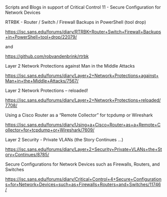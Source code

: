 
Scripts and Blogs in support of Critical Control 11 - Secure Configuration for Network Devices

RTRBK - Router / Switch / Firewall Backups in PowerShell (tool drop)

https://isc.sans.edu/forums/diary/RTRBK+Router+Switch+Firewall+Backups+in+PowerShell+tool+drop/22079/

and

https://github.com/robvandenbrink/rtrbk

Layer 2 Network Protections against Man in the Middle Attacks

https://isc.sans.edu/forums/diary/Layer+2+Network+Protections+against+Man+in+the+Middle+Attacks/7567/

Layer 2 Network Protections – reloaded!

https://isc.sans.edu/forums/diary/Layer+2+Network+Protections+reloaded/7708/

Using a Cisco Router as a “Remote Collector” for tcpdump or Wireshark

https://isc.sans.edu/forums/diary/Using+a+Cisco+Router+as+a+Remote+Collector+for+tcpdump+or+Wireshark/7609/

Layer 2 Security - Private VLANs (the Story Continues ...)

https://isc.sans.edu/forums/diary/Layer+2+Security+Private+VLANs+the+Story+Continues/8785/

Secure Configurations for Network Devices such as Firewalls, Routers, and Switches 

https://isc.sans.edu/forums/diary/Critical+Control+4+Secure+Configurations+for+Network+Devices+such+as+Firewalls+Routers+and+Switches/11746/

